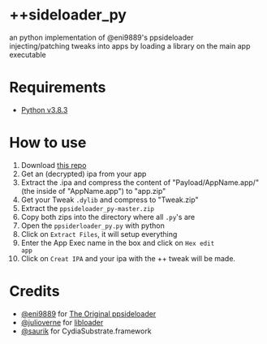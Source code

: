 # ++sideloader_py
an python implementation of @eni9889's ppsideloader<br>
injecting/patching tweaks into apps by loading a library on the main app executable

# Requirements

- [Python v3.8.3](https://www.python.org/downloads/release/python-383/)

# How to use

1. Download [this repo](https://github.com/CrafterPika/ppsideloader_py/archive/master.zip)
2. Get an (decrypted) ipa from your app
3. Extract the .ipa and compress the content of "Payload/AppName.app/" (the inside of "AppName.app") to "app.zip"
4. Get your Tweak <code>.dylib</code> and compress to "Tweak.zip"
5. Extract the <code>ppsideloader_py-master.zip</code>
6. Copy both zips into the directory where all <code>.py</code>'s are
7. Open the <code>ppsiderloader_py.py</code>  with python
8. Click on <code>Extract Files</code>, it will setup everything
9. Enter the App Exec name in the box and click on <code>Hex edit app</code><br>
10. Click on <code>Creat IPA</code> and your ipa with the ++ tweak will be made.

# Credits
- <a href="https://github.com/eni9889">@eni9889</a> for <a href="https://github.com/eni9889/ppsideloader">The Original ppsideloader</a>
- <a href="https://github.com/julioverne/">@julioverne</a> for <a href="https://github.com/julioverne/libloader-sideloader">libloader</a>
- <a href="https://github.com/saurik/">@saurik</a> for CydiaSubstrate.framework
